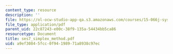 ```yaml
---
content_type: resource
description: ''
file: https://ol-ocw-studio-app-qa.s3.amazonaws.com/courses/15-066j-system-optimization-and-analysis-for-manufacturing-summer-2003/a9ef30845fcc0f94198971a8938c97ec_ses7_simplex_method.pdf
file_type: application/pdf
parent_uid: 22c87243-e00c-38f9-135a-54434bb5ca86
resourcetype: Document
title: ses7_simplex_method.pdf
uid: a9ef3084-5fcc-0f94-1989-71a8938c97ec
---
```

